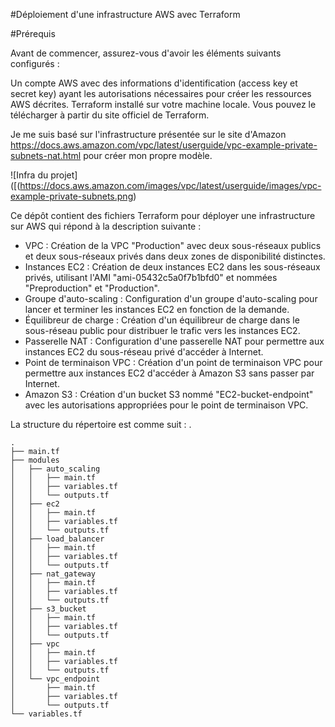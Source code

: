 #Déploiement d'une infrastructure AWS avec Terraform

#Prérequis

Avant de commencer, assurez-vous d'avoir les éléments suivants configurés :

Un compte AWS avec des informations d'identification (access key et secret key) ayant les autorisations nécessaires pour créer les ressources AWS décrites.
Terraform installé sur votre machine locale. Vous pouvez le télécharger à partir du site officiel de Terraform.

Je me suis basé sur l'infrastructure présentée sur le site d'Amazon https://docs.aws.amazon.com/vpc/latest/userguide/vpc-example-private-subnets-nat.html pour créer mon propre modèle.

![Infra du projet]([(https://docs.aws.amazon.com/images/vpc/latest/userguide/images/vpc-example-private-subnets.png)

Ce dépôt contient des fichiers Terraform pour déployer une infrastructure sur AWS qui répond à la description suivante :
- VPC : Création de la VPC "Production" avec deux sous-réseaux publics et deux sous-réseaux privés dans deux zones de disponibilité distinctes.
- Instances EC2 : Création de deux instances EC2 dans les sous-réseaux privés, utilisant l'AMI "ami-05432c5a0f7b1bfd0" et nommées "Preproduction" et "Production".
- Groupe d'auto-scaling : Configuration d'un groupe d'auto-scaling pour lancer et terminer les instances EC2 en fonction de la demande.
- Équilibreur de charge : Création d'un équilibreur de charge dans le sous-réseau public pour distribuer le trafic vers les instances EC2.
- Passerelle NAT : Configuration d'une passerelle NAT pour permettre aux instances EC2 du sous-réseau privé d'accéder à Internet.
- Point de terminaison VPC : Création d'un point de terminaison VPC pour permettre aux instances EC2 d'accéder à Amazon S3 sans passer par Internet.
- Amazon S3 : Création d'un bucket S3 nommé "EC2-bucket-endpoint" avec les autorisations appropriées pour le point de terminaison VPC.

La structure du répertoire est comme suit :
.
```
.
├── main.tf
├── modules
│   ├── auto_scaling
│   │   ├── main.tf
│   │   ├── variables.tf
│   │   └── outputs.tf
│   ├── ec2
│   │   ├── main.tf
│   │   ├── variables.tf
│   │   └── outputs.tf
│   ├── load_balancer
│   │   ├── main.tf
│   │   ├── variables.tf
│   │   └── outputs.tf
│   ├── nat_gateway
│   │   ├── main.tf
│   │   ├── variables.tf
│   │   └── outputs.tf
│   ├── s3_bucket
│   │   ├── main.tf
│   │   ├── variables.tf
│   │   └── outputs.tf
│   ├── vpc
│   │   ├── main.tf
│   │   ├── variables.tf
│   │   └── outputs.tf
│   └── vpc_endpoint
│       ├── main.tf
│       ├── variables.tf
│       └── outputs.tf
└── variables.tf
```






